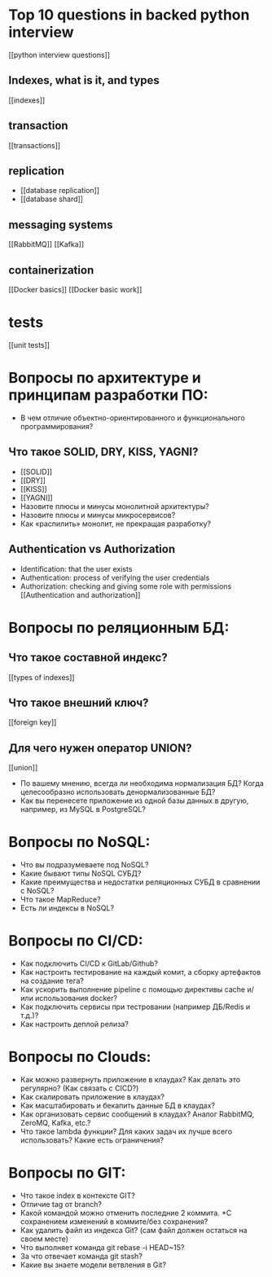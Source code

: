 # Top 10 questions in backed python interview

[[python interview questions]]

## Indexes, what is it, and types
[[indexes]]

## transaction
[[transactions]]


## replication
- [[database replication]]
- [[database shard]]


## messaging systems
[[RabbitMQ]]
[[Kafka]]


## containerization
[[Docker basics]]
[[Docker basic work]]


# tests
[[unit tests]]

# Вопросы по архитектуре и принципам разработки ПО:

- В чем отличие объектно-ориентированного и функционального программирования?
## Что такое SOLID, DRY, KISS, YAGNI?
- [[SOLID]]
- [[DRY]]
- [[KISS]]
- [[YAGNI]]
- Назовите плюсы и минусы монолитной архитектуры?
- Назовите плюсы и минусы микросервисов?
- Как «распилить» монолит, не прекращая разработку? 
## Authentication vs Authorization
- Identification: that the user exists
- Authentication: process of verifying the user credentials
- Authorization: checking and giving some role with permissions
[[Authentication and authorization]]

# Вопросы по реляционным БД:

## Что такое составной индекс?
[[types of indexes]]

## Что такое внешний ключ?
[[foreign key]]
## Для чего нужен оператор UNION?
[[union]]
- По вашему мнению, всегда ли необходима нормализация БД? Когда целесообразно использовать денормализованные БД?
- Как вы перенесете приложение из одной базы данных в другую, например, из MySQL в PostgreSQL? 

# Вопросы по NoSQL:

- Что вы подразумеваете под NoSQL?
- Какие бывают типы NoSQL СУБД?
- Какие преимущества и недостатки реляционных СУБД в сравнении с NoSQL?
- Что такое MapReduce?
- Есть ли индексы в NoSQL?

# Вопросы по CI/CD:

- Как подключить CI/CD к GitLab/Github?
- Как настроить тестирование на каждый комит, а сборку артефактов на создание тега?
- Как ускорить выполнение pipeline с помощью директивы cache и/или использования docker?
- Как подключить сервисы при тестровании (например ДБ/Redis и т.д.)?
- Как настроить деплой релиза?

# Вопросы по Clouds:

- Как можно развернуть приложение в клаудах? Как делать это регулярно? (Как связать с CICD?)
- Как скалировать приложение в клаудах?
- Как масштабировать и бекапить данные БД в клаудах?
- Как организовать сервис сообщений в клаудах? Аналог RabbitMQ, ZeroMQ, Kafka, etc.?
- Что такое lambda функции? Для каких задач их лучше всего использовать? Какие есть ограничения?

# Вопросы по GIT:

- Что такое index в контексте GIT?
- Отличие tag от branch?
- Какой командой можно отменить последние 2 коммита. *С сохранением изменений в коммите/без сохранения?
- Как удалить файл из индекса Git? (сам файл должен остаться на своем месте)
- Что выполняет команда git rebase -i HEAD~15?
- За что отвечает команда git stash?
- Какие вы знаете модели ветвления в Git?